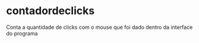 # contadordeclicks
Conta a quantidade de clicks com o mouse que foi dado dentro da interface do programa
